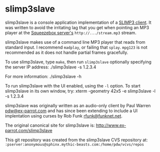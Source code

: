 slimp3slave
===========

slimp3slave is a console application implementation of a
[SLIMP3 client](http://wiki.slimdevices.com/index.php/SLIMP3).
It was written to avoid the irritating lag that you get when pointing an
MP3 player at the
[Squeezebox server's](http://wiki.slimdevices.com/index.php/Squeezebox_Server)
`http://.../stream.mp3` stream.

slimp3slave makes use of a command line MP3 player that reads from
standard input.  I recommend `madplay`, or failing that `splay`.  `mpg123`
is not recommended as it does not handle partial frames gracefully.

To use slimp3slave, type `make`, then run `slimp3slave` optionally
specifying the server IP address:
    ./slimp3slave -s 1.2.3.4

For more information:
    ./slimp3slave -h

To run slimp3slave with the UI enabled, using the `-l` option.  To start
slimp3slave in its own window, try:
    xterm -geometry 42x5 -e slimp3slave -l -s 1.2.3.4

slimp3slave was originally written as an audio-only client by Paul
Warren <pdw@ex-parrot.com> and has since been extending to include a UI
implentation using curses by Rob Funk <rfunk@funknet.net>.

The original canonical site for slimp3slave is:
<http://www.ex-parrot.com/slimp3slave>

This git repository was created from the slimp3slave CVS repository at:
`:pserver:anonymous@sphinx.mythic-beasts.com:/home/pdw/vcvs/repos`
